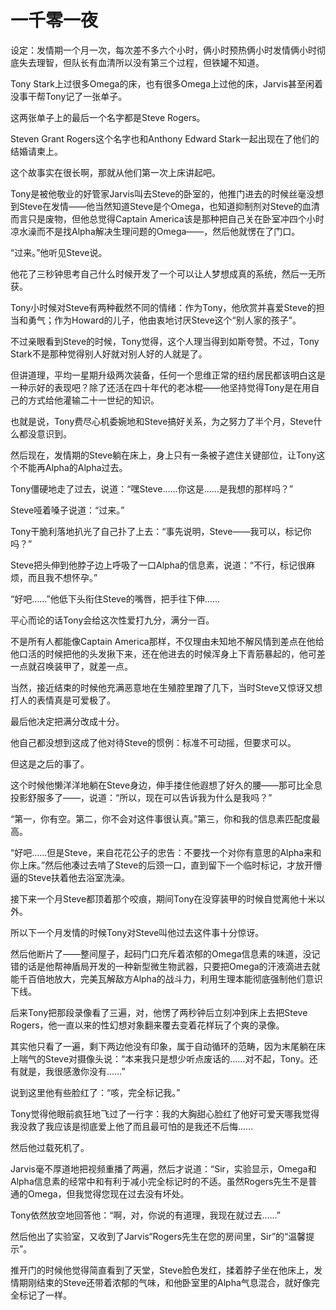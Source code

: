 # 一千零一夜

设定：发情期一个月一次，每次差不多六个小时，俩小时预热俩小时发情俩小时彻底失去理智，但队长有血清所以没有第三个过程，但铁罐不知道。

Tony Stark上过很多Omega的床，也有很多Omega上过他的床，Jarvis甚至闲着没事干帮Tony记了一张单子。

这两张单子上的最后一个名字都是Steve Rogers。

Steven Grant Rogers这个名字也和Anthony Edward Stark一起出现在了他们的结婚请柬上。

这个故事实在很长啊，那就从他们第一次上床讲起吧。

Tony是被他敬业的好管家Jarvis叫去Steve的卧室的，他推门进去的时候丝毫没想到Steve在发情——他当然知道Steve是个Omega，也知道抑制剂对Steve的血清而言只是废物，但他总觉得Captain America该是那种把自己关在卧室冲四个小时凉水澡而不是找Alpha解决生理问题的Omega——，然后他就愣在了门口。

“过来。”他听见Steve说。

他花了三秒钟思考自己什么时候开发了一个可以让人梦想成真的系统，然后一无所获。

Tony小时候对Steve有两种截然不同的情绪：作为Tony，他欣赏并喜爱Steve的担当和勇气；作为Howard的儿子，他由衷地讨厌Steve这个“别人家的孩子”。

不过亲眼看到Steve的时候，Tony觉得，这个人理当得到如斯夸赞。不过，Tony Stark不是那种觉得别人好就对别人好的人就是了。

但讲道理，平均一星期升级两次装备，任何一个思维正常的纽约居民都该明白这是一种示好的表现吧？除了还活在四十年代的老冰棍——他坚持觉得Tony是在用自己的方式给他灌输二十一世纪的知识。

也就是说，Tony费尽心机委婉地和Steve搞好关系，为之努力了半个月，Steve什么都没意识到。

然后现在，发情期的Steve躺在床上，身上只有一条被子遮住关键部位，让Tony这个不能再Alpha的Alpha过去。

Tony僵硬地走了过去，说道：“嘿Steve……你这是……是我想的那样吗？”

Steve哑着嗓子说道：“过来。”

Tony干脆利落地扒光了自己扑了上去：“事先说明，Steve——我可以，标记你吗？”

Steve把头伸到他脖子边上呼吸了一口Alpha的信息素，说道：“不行，标记很麻烦，而且我不想怀孕。”

“好吧……”他低下头衔住Steve的嘴唇，把手往下伸……

平心而论的话Tony会给这次性爱打九分，满分一百。

不是所有人都能像Captain America那样，不仅理由未知地不解风情到差点在他给他口活的时候把他的头发揪下来，还在他进去的时候浑身上下青筋暴起的，他可差一点就召唤装甲了，就差一点。

当然，接近结束的时候他充满恶意地在生殖腔里蹭了几下，当时Steve又惊讶又想打人的表情真是可爱极了。

最后他决定把满分改成十分。

他自己都没想到这成了他对待Steve的惯例：标准不可动摇，但要求可以。

但这是之后的事了。

这个时候他懒洋洋地躺在Steve身边，伸手搂住他遐想了好久的腰——那可比全息投影舒服多了——，说道：“所以，现在可以告诉我为什么是我吗？”

“第一，你有空。第二，你不会对这件事很认真。”第三，你和我的信息素匹配度最高。

“好吧……但是Steve，来自花花公子的忠告：不要找一个对你有意思的Alpha来和你上床。”然后他凑过去啃了Steve的后颈一口，直到留下一个临时标记，才放开懵逼的Steve扶着他去浴室洗澡。

接下来一个月Steve都顶着那个咬痕，期间Tony在没穿装甲的时候自觉离他十米以外。

所以下一个月发情的时候Tony对Steve叫他过去这件事十分惊讶。

然后他断片了——整间屋子，起码门口充斥着浓郁的Omega信息素的味道，没记错的话是他帮神盾局开发的一种新型微生物武器，只要把Omega的汗液滴进去就能千百倍地放大，完美瓦解敌方Alpha的战斗力，利用生理本能彻底强制他们意识下线。

后来Tony把那段录像看了三遍，对，他愣了两秒钟后立刻冲到床上去把Steve Rogers，他一直以来的性幻想对象翻来覆去变着花样玩了个爽的录像。

其实他只看了一遍，剩下两边他没有印象，属于自动循环的范畴，因为末尾躺在床上喘气的Steve对摄像头说：“本来我只是想少听点废话的……对不起，Tony。还有就是，我很感激你没有……”

说到这里他有些脸红了：“咳，完全标记我。”

Tony觉得他眼前疯狂地飞过了一行字：我的大胸甜心脸红了他好可爱天哪我觉得我没救了我应该是彻底爱上他了而且最可怕的是我还不后悔……

然后他过载死机了。



Jarvis毫不厚道地把视频重播了两遍，然后才说道：“Sir，实验显示，Omega和Alpha信息素的经常中和有利于减小完全标记时的不适。虽然Rogers先生不是普通的Omega，但我觉得您现在过去没有坏处。

Tony依然放空地回答他：“啊，对，你说的有道理，我现在就过去……”

然后他出了实验室，又收到了Jarvis“Rogers先生在您的房间里，Sir”的“温馨提示”。

推开门的时候他觉得简直看到了天堂，Steve脸色发红，揉着脖子坐在他床上，发情期刚结束的Steve还带着浓郁的气味，和他卧室里的Alpha气息混合，就好像完全标记了一样。



